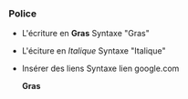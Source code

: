 <h3>Police</h3> 

* L'écriture en **Gras**
Syntaxe "Gras"

* L'éciture en *Italique*
Syntaxe "Italique"

* Insérer des liens
Syntaxe lien google.com

	**Gras**

